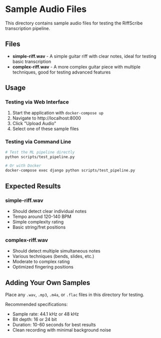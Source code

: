 # Sample Audio Files

This directory contains sample audio files for testing the RiffScribe transcription pipeline.

## Files

- **simple-riff.wav** - A simple guitar riff with clear notes, ideal for testing basic transcription
- **complex-riff.wav** - A more complex guitar piece with multiple techniques, good for testing advanced features

## Usage

### Testing via Web Interface
1. Start the application with `docker-compose up`
2. Navigate to http://localhost:8000
3. Click "Upload Audio"
4. Select one of these sample files

### Testing via Command Line
```bash
# Test the ML pipeline directly
python scripts/test_pipeline.py

# Or with Docker
docker-compose exec django python scripts/test_pipeline.py
```

## Expected Results

### simple-riff.wav
- Should detect clear individual notes
- Tempo around 120-140 BPM
- Simple complexity rating
- Basic string/fret positions

### complex-riff.wav
- Should detect multiple simultaneous notes
- Various techniques (bends, slides, etc.)
- Moderate to complex rating
- Optimized fingering positions

## Adding Your Own Samples

Place any `.wav`, `.mp3`, `.m4a`, or `.flac` files in this directory for testing.

Recommended specifications:
- Sample rate: 44.1 kHz or 48 kHz
- Bit depth: 16 or 24 bit
- Duration: 10-60 seconds for best results
- Clean recording with minimal background noise